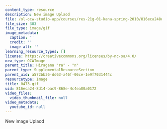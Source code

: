 ```yaml
---
content_type: resource
description: New image Uplaod
file: /ol-ocw-studio-app/courses/res-21g-01-kana-spring-2010/816eca248d14bac9868e4c4ea80a0172_0473.gif
file_size: 303
file_type: image/gif
image_metadata:
  caption: ''
  credit: ''
  image-alt: ''
learning_resource_types: []
license: https://creativecommons.org/licenses/by-nc-sa/4.0/
ocw_type: OCWImage
parent_title: Hiragana "ra" - "n"
parent_type: SupplementalResourceSection
parent_uid: a572bb36-dd63-a46f-06ce-1e9f7031444c
resourcetype: Image
title: 0473.gif
uid: 816eca24-8d14-bac9-868e-4c4ea80a0172
video_files:
  video_thumbnail_file: null
video_metadata:
  youtube_id: null
---
```

New image Uplaod